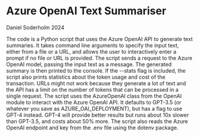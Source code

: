 # Azure OpenAI Text Summariser

Daniel Soderholm 2024

The code is a Python script that uses the Azure OpenAI API to generate text summaries. 
It takes command line arguments to specify the input text, either from a file or a URL, and allows the user to interactively enter a prompt if no file or URL is provided. 
The script sends a request to the Azure OpenAI model, passing the input text as a message. The generated summary is then printed to the console. 
If the --stats flag is included, the script also prints statistics about the token usage and cost of the transaction.
URLs might not work because they generate a lot of text and the API has a limit on the number of tokens that can be processed in a single request. 
The script uses the AzureOpenAI class from the OpenAI module to interact with the Azure OpenAI API. 
It defaults to GPT-3.5 (or whatever you save as AZURE_OAI_DEPLOYMENT), but has a flag to use GPT-4 instead. 
GPT-4 will provide better results but runs about 10x slower than GPT-3.5, and costs about 50% more.
The script also reads the Azure OpenAI endpoint and key from the .env file using the dotenv package.
